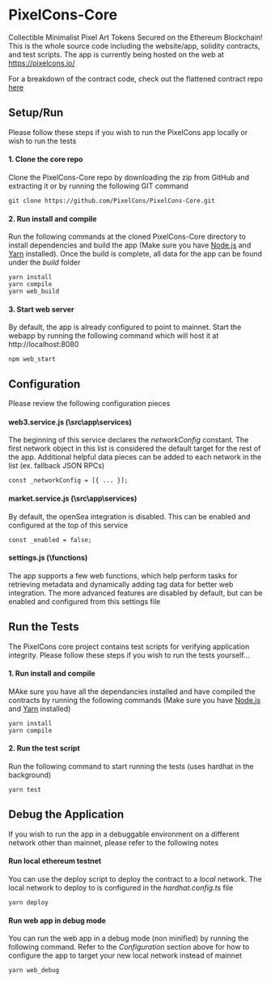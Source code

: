 # PixelCons-Core
Collectible Minimalist Pixel Art Tokens Secured on the Ethereum Blockchain! This is the whole source code including the website/app, solidity contracts, 
and test scripts. The app is currently being hosted on the web at https://pixelcons.io/

For a breakdown of the contract code, check out the flattened contract repo [here](https://github.com/PixelCons/PixelCons-Contracts)

## Setup/Run
Please follow these steps if you wish to run the PixelCons app locally or wish to run the tests

#### 1. Clone the core repo
Clone the PixelCons-Core repo by downloading the zip from GitHub and extracting it or by running the following GIT command
```
git clone https://github.com/PixelCons/PixelCons-Core.git
```

#### 2. Run install and compile
Run the following commands at the cloned PixelCons-Core directory to install dependencies and build the app (Make sure you have [Node.js](https://nodejs.org) and [Yarn](https://classic.yarnpkg.com/en/docs/install#windows-stable) installed). Once the build is complete, all data for the app can be found under the *build* folder
```
yarn install
yarn compile
yarn web_build
```

#### 3. Start web server
By default, the app is already configured to point to mainnet. Start the webapp by running the following command which will host it at http://localhost:8080
```
npm web_start
```

## Configuration
Please review the following configuration pieces

#### web3.service.js (\src\app\services)
The beginning of this service declares the *networkConfig* constant. The first network object in this list is considered the default target for the rest of the app. Additional helpful data pieces can be added to each network in the list (ex. fallback JSON RPCs)
```
const _networkConfig = [{ ... }];
```

#### market.service.js (\src\app\services)
By default, the openSea integration is disabled. This can be enabled and configured at the top of this service
```
const _enabled = false;
```

#### settings.js (\functions)
The app supports a few web functions, which help perform tasks for retrieving metadata and dynamically adding tag data for better web integration. The more advanced features are disabled by default, but can be enabled and configured from this settings file

## Run the Tests
The PixelCons core project contains test scripts for verifying application integrity. Please follow these steps if you wish to run the tests yourself...

#### 1. Run install and compile
MAke sure you have all the dependancies installed and have compiled the contracts by running the following commands (Make sure you have [Node.js](https://nodejs.org) and [Yarn](https://classic.yarnpkg.com/en/docs/install#windows-stable) installed)
```
yarn install
yarn compile
```

#### 2. Run the test script
Run the following command to start running the tests (uses hardhat in the background)
```
yarn test
```

## Debug the Application
If you wish to run the app in a debuggable environment on a different network other than mainnet, please refer to the following notes

#### Run local ethereum testnet
You can use the deploy script to deploy the contract to a *local* network. The local network to deploy to is configured in the *hardhat.config.ts* file
```
yarn deploy
```

#### Run web app in debug mode
You can run the web app in a debug mode (non minified) by running the following command. Refer to the *Configuration* section above for how to configure the app to target your new local network instead of mainnet
```
yarn web_debug
```
